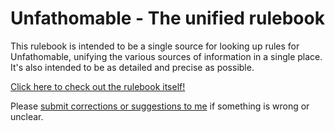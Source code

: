 # Unfathomable - The unified rulebook

This rulebook is intended to be a single source for looking up rules for Unfathomable, unifying the various sources of information in a single place. It's also intended to be as detailed and precise as possible.

[Click here to check out the rulebook itself!](http://urskr.github.io/UnfathomableRulebook/rulebook.html)

Please [submit corrections or suggestions to me](https://github.com/urskr/UnfathomableRulebook/issues) if something is wrong or unclear.
